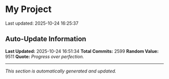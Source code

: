 # My Project


Last updated: 2025-10-24 16:25:37














































































































































































































































































































































































































































































































































































































































































































































































































































































































































































































































































































































































































































































































































































































































































































































































































































































































































































































































































































































































































































































































































































































































































































































































































































































































































































































































































































































































































































































































































































































































































































## Auto-Update Information

**Last Updated:** 2025-10-24 16:51:34
**Total Commits:** 2599
**Random Value:** 9511
**Quote:** _Progress over perfection._

---
_This section is automatically generated and updated._